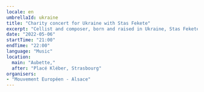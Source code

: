 ```yaml
---
locale: en
umbrellaId: ukraine
title: "Charity concert for Ukraine with Stas Fekete"
excerpt: "Cellist and composer, born and raised in Ukraine, Stas Fekete had to flee his country because of the war. He took refuge in Strasbourg. Together with special guests, he will share with fellow Europeans his very own music style."
date: "2022-05-06"
startTime: "21:00"
endTime: "22:00"
language: "Music"
location:
  main: "Aubette,"
  after: "Placé Kléber, Strasbourg"
organisers:
- "Mouvement Européen - Alsace"
---
```

